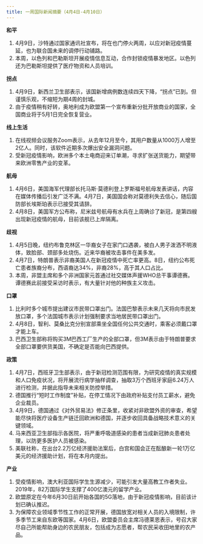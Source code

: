 ```yaml
---
title: 一周国际新闻摘要（4月4日-4月10日）
---
```


**和平**
1. 4月9日，沙特通过国家通讯社宣布，将在也门停火两周，以应对新冠疫情蔓延，也为联合国未来的调停行动铺路。
2. 本周，以色列和巴勒斯坦开展疫情信息互动，合作封锁疫情暴发地区。以色列还为巴勒斯坦提供了医疗物资和人员培训。

<!--more-->
**拐点**
1. 4月9日，新西兰卫生部表示，该国新增病例数连续四天下降，“拐点”已到。但谨慎乐观，不缩短为期4周的封城。
2. 由于疫情稍有好转，奥地利成为欧盟第一个宣布重新分批开放商业的国家，全国商业将于5月1日完全恢复营业。

**线上生活**
1. 在线视频会议服务Zoom表示，从去年12月至今，其用户数量从1000万人增至2亿人。同时，该软件近期多次爆出安全漏洞问题。
2. 受新冠疫情影响，欧洲多个本土电商迎来订单潮，寻求扩张送货能力，期望带来欧洲零售产业的变革。

**航母**
1. 4月6日，美国海军代理部长托马斯·莫德利登上罗斯福号航母发表讲话，内容在媒体传播后引发广泛不满。4月7日，美国国会称对莫德利失去信心，随后国防部长埃斯珀表示已接受其请辞。
2. 4月8日，美国军方公布称，尼米兹号航母有水兵在上周确诊了新冠，是第四艘出现新冠疫情的航母，目前该舰已上岸隔离。

**歧视**
1. 4月5日晚，纽约布鲁克林区一华裔女子在家门口遇袭，被白人男子泼洒不明液体，致脸部、颈部多处烧伤。近来华裔被攻击事件在美多发。
2. 4月7日，特朗普表示非裔美国人在新冠疫情中死亡率更高。8日，纽约公布死亡患者族裔分布，西语裔达34%，非裔28%，高于其人口占比。
3. 本周，非盟主席和多个非洲国家元首通过社交媒体声援WHO总干事谭德赛。谭德赛此前接受采访时表示，有大量针对他的种族主义攻击。

**口罩**
1. 比利时多个城市提出建议市民带口罩出门。法国巴黎表示未来几天将向市民发放口罩，多个法国城市表示计划强制要求当地居民带口罩出门。
2. 4月8日，智利、莫桑比克分别宣部乘坐全国任何公共交通时，乘客必须戴口罩才能上车。
3. 巴西卫生部称将购买3M巴西工厂生产的全部口罩，但3M表示由于特朗普要求全部口罩要供货美国，不确定是否能向巴西提供。

**政策**
1. 4月7日，西班牙卫生部表示，由于新冠检测范围有限，为研究疫情的真实规模和人口免疫状况，将开展流行病学抽样调查，抽取3万个西班牙家庭6.24万人进行检测，并据此指导未来相关防控举措。
2. 德国推行“短时工作制度”补贴，在停工情况下由政府补贴支付员工薪水，避免企业裁员。
3. 4月9日，德国通过《对外贸易法》修正条里，收紧对非欧盟外资的审查，希望能尽快将医疗设备生产链迁回欧洲和德国，并逐步收回具备战略技术意义的关键领域。
4. 马来西亚卫生部指示各医院，将严重呼吸道感染的患者当成新冠肺炎患者处理，以防更多医护人员被感染。
5. 美联社称，在出台2.2万亿经济援助法案后，白宫和国会正在酝酿新一轮1万亿美元的经济援助计划，将在本月内提出。

**产业**
1. 受疫情影响，澳大利亚国际学生生源减少，可能引发大量高教工作者失业。2019年，82万国际学生支撑了400亿澳元的留学产业。
2. 欧盟原定在今年6月30日前开始各国的5G落地，由于新冠疫情影响，目前该计划已确认推迟。
3. 为保障农业领域季节性工作的正常开展，德国放宽对相关人员的入境限制，许多季节工来自东欧等国家。4月6日，欧盟委员会主席冯德莱恩表示，号召大家尽自己所能帮助身边的农民朋友，包括成为志愿者，帮农民采收田地里的农产品。


 
